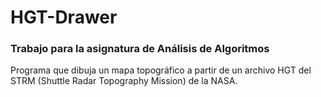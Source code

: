# HGT-Drawer

### Trabajo para la asignatura de Análisis de Algoritmos

Programa que dibuja un mapa topográfico a partir de un archivo HGT del STRM (Shuttle Radar Topography Mission) de la NASA.
